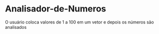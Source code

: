 # Analisador-de-Numeros
O usuário coloca valores de 1 a 100 em um vetor e depois os números são analisados
